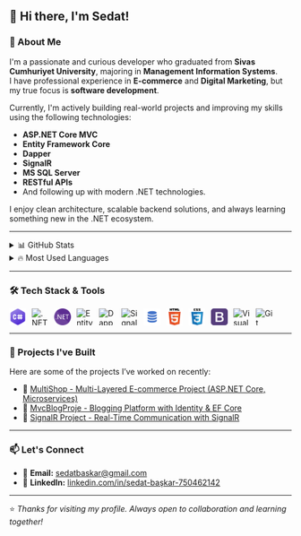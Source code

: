 ## 👋 Hi there, I'm Sedat!

### 🚀 About Me
I'm a passionate and curious developer who graduated from **Sivas Cumhuriyet University**, majoring in **Management Information Systems**.  
I have professional experience in **E-commerce** and **Digital Marketing**, but my true focus is **software development**.

Currently, I'm actively building real-world projects and improving my skills using the following technologies:

- **ASP.NET Core MVC**
- **Entity Framework Core**
- **Dapper**
- **SignalR**
- **MS SQL Server**
- **RESTful APIs**
- And following up with modern .NET technologies.

I enjoy clean architecture, scalable backend solutions, and always learning something new in the .NET ecosystem.

---

<details>
  <summary>📊 GitHub Stats</summary>
  <img src="https://github-readme-stats.vercel.app/api?username=sedatbaskar&theme=radical" />
</details>

<details>
  <summary>🔥 Most Used Languages</summary>
  <img src="https://github-readme-stats.vercel.app/api/top-langs/?username=sedatbaskar&layout=compact" />
</details>

---

### 🛠️ Tech Stack & Tools

<div style="display: flex; gap: 10px; flex-wrap: wrap;">
  <img src="https://raw.githubusercontent.com/github/explore/main/topics/csharp/csharp.png" width="30" height="30" alt="C#"/>
  <img src="https://cdn-icons-png.flaticon.com/512/3161/3161133.png" width="30" height="30" alt=".NET Core"/>
  <img src="https://raw.githubusercontent.com/github/explore/main/topics/dotnet/dotnet.png" width="30" height="30" alt="ASP.NET Core"/>
  <img src="https://cdn-icons-png.flaticon.com/512/3314/3314937.png" width="30" height="30" alt="Entity Framework Core"/>
  <img src="https://cdn-icons-png.flaticon.com/512/4248/4248443.png" width="30" height="30" alt="Dapper ORM"/>
  <img src="https://cdn-icons-png.flaticon.com/512/4096/4096216.png" width="30" height="30" alt="SignalR"/>
  <img src="https://raw.githubusercontent.com/github/explore/main/topics/sql/sql.png" width="30" height="30" alt="SQL Server"/>
  <img src="https://raw.githubusercontent.com/github/explore/main/topics/html/html.png" width="30" height="30" alt="HTML"/>
  <img src="https://raw.githubusercontent.com/github/explore/main/topics/css/css.png" width="30" height="30" alt="CSS"/>
  <img src="https://raw.githubusercontent.com/github/explore/main/topics/bootstrap/bootstrap.png" width="30" height="30" alt="Bootstrap"/>
  <img src="https://cdn-icons-png.flaticon.com/512/732/732190.png" width="30" height="30" alt="Visual Studio"/>
  <img src="https://cdn-icons-png.flaticon.com/512/732/732212.png" width="30" height="30" alt="Git"/>
</div>

---

### 📁 Projects I've Built

Here are some of the projects I’ve worked on recently:

- 🔗 [MultiShop - Multi-Layered E-commerce Project (ASP.NET Core, Microservices)](https://github.com/sedatbaskar/MultiShop)  
- 🔗 [MvcBlogProje - Blogging Platform with Identity & EF Core](https://github.com/sedatbaskar/MvcBlogProje)  
- 🔗 [SignalR Project - Real-Time Communication with SignalR](https://github.com/sedatbaskar/SignalRroject)  

---

### 📫 Let's Connect

- 📧 **Email:** sedatbaskar@gmail.com  
- 💼 **LinkedIn:** [linkedin.com/in/sedat-başkar-750462142](https://linkedin.com/in/sedat-ba%C5%9Fkar-750462142)

---

⭐️ *Thanks for visiting my profile. Always open to collaboration and learning together!*
